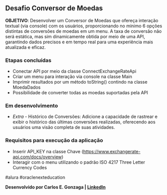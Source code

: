 ## Desafio Conversor de Moedas

**OBJETIVO**: Desenvolver um Conversor de Moedas que ofereça interação textual (via console) com os usuários, proporcionando no mínimo 6 opções distintas de conversões de moedas em um menu. A taxa de conversão não será estática, mas sim dinamicamente obtida por meio de uma API, garantindo dados precisos e em tempo real para uma experiência mais atualizada e eficaz.

### Etapas concluídas

- Conectar API por meio da classe ConnectExchangeRateApi
- Criar um menu para interação via console na classe Main
- Imprimir resultados por um método toString() contindo na classe MoedaDados
- Possibilidade de converter todas as moedas suportadas pela API

### Em desenvolvimento
- *Extra -* Histórico de Conversões: Adicione a capacidade de rastrear e exibir o histórico das últimas conversões realizadas, oferecendo aos usuários uma visão completa de suas atividades.

### Requisitos para execução da aplicação

- Inserir API_KEY na classe Chave
  (https://www.exchangerate-api.com/docs/overview)
- Interagir com o menu utilizando o padrão ISO 4217 Three Letter Currency Codes

#alura #oraclenexteducation

**Desenvolvido por Carlos E. Gonzaga | [LinkedIn](https://www.linkedin.com/in/carlosegonzaga/)**